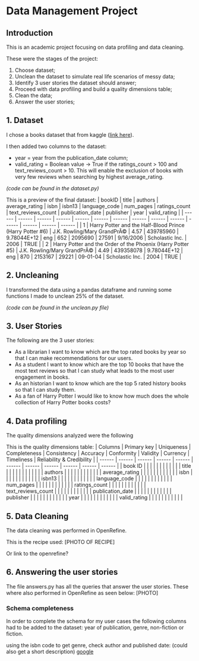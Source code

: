 # Data Management Project

## Introduction

This is an academic project focusing on data profiling and data cleaning.

These were the stages of the project:
1. Choose dataset;
2. Unclean the dataset to simulate real life scenarios of messy data;
3. Identify 3 user stories the dataset should answer;
4. Proceed with data profiling and build a quality dimensions table;
5. Clean the data;
6. Answer the user stories;

## 1. Dataset
I chose a books dataset that from kaggle ([link here][kaggle]).

I then added two columns to the dataset:
- year = year from the publication_date column;
- valid_rating = Boolean value &#8594; True if the ratings_count > 100 and text_reviews_count > 10. This will enable the exclusion of books with very few reviews when searching by highest average_rating.

*(code can be found in the dataset.py)*

This is a preview of the final dataset:
| bookID | title | authors | average_rating | isbn | isbn13 | language_code | num_pages | ratings_count | text_reviews_count | publication_date | publisher | year | valid_rating |
| ------ | ------ | ------ | ------ | ------ | ------ | ------ | ------ | ------ | ------ | ------ | ------ | ------ | ------ |
| 1	| Harry Potter and the Half-Blood Prince (Harry Potter  #6)	| J.K. Rowling/Mary GrandPrÃ© |	4.57 | 439785960 |	9.78044E+12 | eng |	652	| 2095690 |	27591 |	9/16/2006 |	Scholastic Inc. | 2006 | TRUE |
| 2 | Harry Potter and the Order of the Phoenix (Harry Potter  #5) | J.K. Rowling/Mary GrandPrÃ© | 4.49 | 439358078 | 9.78044E+12 | eng |	870 | 2153167 |	29221 |	09-01-04 | Scholastic Inc. | 2004 | TRUE |

## 2. Uncleaning 
I transformed the data using a pandas dataframe and running some functions I made to unclean 25% of the dataset.

*(code can be found in the unclean.py file)*

## 3. User Stories
The following are the 3 user stories:
- As a librarian I want to know which are the top rated books by year so that I can make recommendations for our users.
- As a student I want to know which are the top 10 books that have the most text reviews so that I can study what leads to the most user engagement in books.
- As an historian I want to know which are the top 5 rated history books so that I can study them.
- As a fan of Harry Potter I would like to know how much does the whole collection of Harry Potter books costs?


## 4. Data profiling 
The quality dimensions analyzed were the following

This is the quality dimensions table:
| Columns | Primary key | Uniqueness | Completeness | Consistency | Accuracy | Conformity | Validity | Currency | Timeliness | Reliability & Credibility |
| ------ | ------ | ------ | ------ | ------ | ------ | ------ | ------ | ------ | ------ | ------ |
| book ID |  |  |  |  |  |  |  |  |  |  |
| title |  |  |  |  |  |  |  |  |  |  |
| authors |  |  |  |  |  |  |  |  |  |  |
| average_rating |  |  |  |  |  |  |  |  |  |  |
| isbn |  |  |  |  |  |  |  |  |  |  |
| isbn13 |  |  |  |  |  |  |  |  |  |  |
| language_code |  |  |  |  |  |  |  |  |  |  |
| num_pages |  |  |  |  |  |  |  |  |  |  |
| ratings_count |  |  |  |  |  |  |  |  |  |  |
| text_reviews_count |  |  |  |  |  |  |  |  |  |  |
| publication_date |  |  |  |  |  |  |  |  |  |  |
| publisher |  |  |  |  |  |  |  |  |  |  |
| year |  |  |  |  |  |  |  |  |  |  |
| valid_rating |  |  |  |  |  |  |  |  |  |  |


## 5. Data Cleaning
The data cleaning was performed in OpenRefine.

This is the recipe used:
[PHOTO OF RECIPE]

Or link to the openrefine?

## 6. Answering the user stories
The file answers.py has all the queries that answer the user stories.
These where also performed in OpenRefine as seen below:
[PHOTO]

### Schema completeness
In order to complete the schema for my user cases the following columns had to be added to the dataset: year of publication, genre, non-fiction or fiction.

using the isbn code to get genre, check author and published date: (could also get a short description) [google][google search]

[//]: # (These are reference links they get stripped out when the markdown processor does its job)

   [kaggle]: <https://www.kaggle.com/jealousleopard/goodreadsbooks>
   [google search]: <https://www.google.de/search?q=isbn%3A+0471780936>
